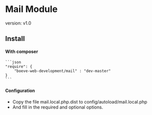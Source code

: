 Mail Module
===========

version: v1.0

Install
-------

#### With composer

	```json
    "require": {
        "boeve-web-development/mail" : "dev-master"
    }
    ```

#### Configuration

- Copy the file mail.local.php.dist to config/autoload/mail.local.php
- And fill in the required and optional options.